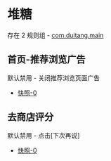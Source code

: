 # 堆糖

存在 2 规则组 - [com.duitang.main](/src/apps/com.duitang.main.ts)

## 首页-推荐浏览广告

默认禁用 - 关闭推荐浏览页面广告

- [快照-0](https://i.gkd.li/import/13202725)

## 去商店评分

默认禁用 - 点击[下次再说]

- [快照-0](https://i.gkd.li/import/13203217)
